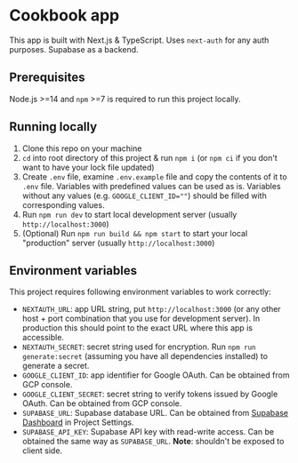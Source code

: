 # Cookbook app

This app is built with Next.js & TypeScript. Uses `next-auth` for any auth purposes. Supabase as a backend.

## Prerequisites

Node.js >=14 and `npm` >=7 is required to run this project locally.

## Running locally

1. Clone this repo on your machine
2. `cd` into root directory of this project & run `npm i` (or `npm ci` if you don't want to have your lock file updated)
3. Create `.env` file, examine `.env.example` file and copy the contents of it to `.env` file. Variables with predefined values can be used as is. Variables without any values (e.g. `GOOGLE_CLIENT_ID=""`) should be filled with corresponding values.
4. Run `npm run dev` to start local development server (usually `http://localhost:3000`)
5. (Optional) Run `npm run build && npm start` to start your local "production" server (usually `http://localhost:3000`)

## Environment variables

This project requires following environment variables to work correctly:

- `NEXTAUTH_URL`: app URL string, put `http://localhost:3000` (or any other host + port combination that you use for development server). In production this should point to the exact URL where this app is accessible.
- `NEXTAUTH_SECRET`: secret string used for encryption. Run `npm run generate:secret` (assuming you have all dependencies installed) to generate a secret.
- `GOOGLE_CLIENT_ID`: app identifier for Google OAuth. Can be obtained from GCP console.
- `GOOGLE_CLIENT_SECRET`: secret string to verify tokens issued by Google OAuth. Can be obtained from GCP console.
- `SUPABASE_URL`: Supabase database URL. Can be obtained from [Supabase Dashboard](https://app.supabase.com) in Project Settings.
- `SUPABASE_API_KEY`: Supabase API key with read-write access. Can be obtained the same way as `SUPABASE_URL`. **Note**: shouldn't be exposed to client side.
